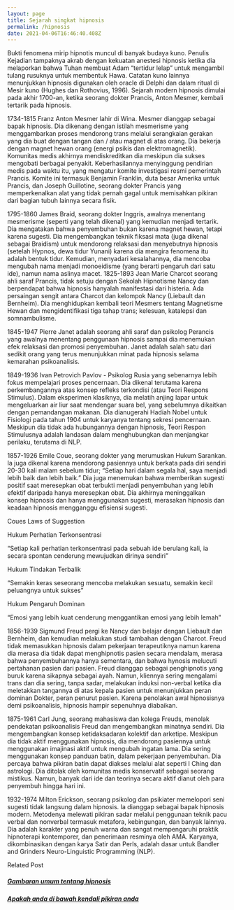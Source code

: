 ```yaml
---
layout: page
title: Sejarah singkat hipnosis
permalink: /hipnosis
date: 2021-04-06T16:46:40.408Z
---
```

Bukti fenomena mirip hipnotis muncul di banyak budaya kuno. Penulis Kejadian tampaknya akrab dengan kekuatan anestesi hipnosis ketika dia melaporkan bahwa Tuhan membuat Adam “tertidur lelap” untuk mengambil tulang rusuknya untuk membentuk Hawa. Catatan kuno lainnya menunjukkan hipnosis digunakan oleh oracle di Delphi dan dalam ritual di Mesir kuno (Hughes dan Rothovius, 1996). Sejarah modern hipnosis dimulai pada akhir 1700-an, ketika seorang dokter Prancis, Anton Mesmer, kembali tertarik pada hipnosis.

1734-1815 Franz Anton Mesmer lahir di Wina. Mesmer dianggap sebagai bapak hipnosis. Dia dikenang dengan istilah mesmerisme yang menggambarkan proses mendorong trans melalui serangkaian gerakan yang dia buat dengan tangan dan / atau magnet di atas orang. Dia bekerja dengan magnet hewan orang (energi psikis dan elektromagnetik). Komunitas medis akhirnya mendiskreditkan dia meskipun dia sukses mengobati berbagai penyakit. Keberhasilannya menyinggung pendirian medis pada waktu itu, yang mengatur komite investigasi resmi pemerintah Prancis. Komite ini termasuk Benjamin Franklin, duta besar Amerika untuk Prancis, dan Joseph Guillotine, seorang dokter Prancis yang memperkenalkan alat yang tidak pernah gagal untuk memisahkan pikiran dari bagian tubuh lainnya secara fisik.

1795-1860 James Braid, seorang dokter Inggris, awalnya menentang mesmerisme (seperti yang telah dikenal) yang kemudian menjadi tertarik. Dia mengatakan bahwa penyembuhan bukan karena magnet hewan, tetapi karena sugesti. Dia mengembangkan teknik fiksasi mata (juga dikenal sebagai Braidism) untuk mendorong relaksasi dan menyebutnya hipnosis (setelah Hypnos, dewa tidur Yunani) karena dia mengira fenomena itu adalah bentuk tidur. Kemudian, menyadari kesalahannya, dia mencoba mengubah nama menjadi monoeidisme (yang berarti pengaruh dari satu ide), namun nama aslinya macet. 1825-1893 Jean Marie Charcot seorang ahli saraf Prancis, tidak setuju dengan Sekolah Hipnotisme Nancy dan berpendapat bahwa hipnosis hanyalah manifestasi dari histeria. Ada persaingan sengit antara Charcot dan kelompok Nancy (Liebault dan Bernheim). Dia menghidupkan kembali teori Mesmers tentang Magnetisme Hewan dan mengidentifikasi tiga tahap trans; kelesuan, katalepsi dan somnambulisme.

1845-1947 Pierre Janet adalah seorang ahli saraf dan psikolog Perancis yang awalnya menentang penggunaan hipnosis sampai dia menemukan efek relaksasi dan promosi penyembuhan. Janet adalah salah satu dari sedikit orang yang terus menunjukkan minat pada hipnosis selama kemarahan psikoanalisis.

1849-1936 Ivan Petrovich Pavlov - Psikolog Rusia yang sebenarnya lebih fokus mempelajari proses pencernaan. Dia dikenal terutama karena perkembangannya atas konsep refleks terkondisi (atau Teori Respons Stimulus). Dalam eksperimen klasiknya, dia melatih anjing lapar untuk mengeluarkan air liur saat mendengar suara bel, yang sebelumnya dikaitkan dengan pemandangan makanan. Dia dianugerahi Hadiah Nobel untuk Fisiologi pada tahun 1904 untuk karyanya tentang sekresi pencernaan. Meskipun dia tidak ada hubungannya dengan hipnosis, Teori Respon Stimulusnya adalah landasan dalam menghubungkan dan menjangkar perilaku, terutama di NLP.

1857-1926 Emile Coue, seorang dokter yang merumuskan Hukum Sarankan. Ia juga dikenal karena mendorong pasiennya untuk berkata pada diri sendiri 20-30 kali malam sebelum tidur; “Setiap hari dalam segala hal, saya menjadi lebih baik dan lebih baik.” Dia juga menemukan bahwa memberikan sugesti positif saat meresepkan obat terbukti menjadi penyembuhan yang lebih efektif daripada hanya meresepkan obat. Dia akhirnya meninggalkan konsep hipnosis dan hanya menggunakan sugesti, merasakan hipnosis dan keadaan hipnosis mengganggu efisiensi sugesti.

Coues Laws of Suggestion

Hukum Perhatian Terkonsentrasi

“Setiap kali perhatian terkonsentrasi pada sebuah ide berulang kali, ia secara spontan cenderung mewujudkan dirinya sendiri”

Hukum Tindakan Terbalik

“Semakin keras seseorang mencoba melakukan sesuatu, semakin kecil peluangnya untuk sukses”

Hukum Pengaruh Dominan

“Emosi yang lebih kuat cenderung menggantikan emosi yang lebih lemah”

1856-1939 Sigmund Freud pergi ke Nancy dan belajar dengan Liebault dan Bernheim, dan kemudian melakukan studi tambahan dengan Charcot. Freud tidak memasukkan hipnosis dalam pekerjaan terapeutiknya namun karena dia merasa dia tidak dapat menghipnotis pasien secara mendalam, merasa bahwa penyembuhannya hanya sementara, dan bahwa hynosis melucuti pertahanan pasien dari pasien. Freud dianggap sebagai penghipnotis yang buruk karena sikapnya sebagai ayah. Namun, kliennya sering mengalami trans dan dia sering, tanpa sadar, melakukan induksi non-verbal ketika dia meletakkan tangannya di atas kepala pasien untuk menunjukkan peran dominan Dokter, peran penurut pasien. Karena penolakan awal hipnosisnya demi psikoanalisis, hipnosis hampir sepenuhnya diabaikan.

1875-1961 Carl Jung, seorang mahasiswa dan kolega Freuds, menolak pendekatan psikoanalisis Freud dan mengembangkan minatnya sendiri. Dia mengembangkan konsep ketidaksadaran kolektif dan arketipe. Meskipun dia tidak aktif menggunakan hipnosis, dia mendorong pasiennya untuk menggunakan imajinasi aktif untuk mengubah ingatan lama. Dia sering menggunakan konsep panduan batin, dalam pekerjaan penyembuhan. Dia percaya bahwa pikiran batin dapat diakses melalui alat seperti I Ching dan astrologi. Dia ditolak oleh komunitas medis konservatif sebagai seorang mistikus. Namun, banyak dari ide dan teorinya secara aktif dianut oleh para penyembuh hingga hari ini.

1932-1974 Milton Erickson, seorang psikolog dan psikiater memelopori seni sugesti tidak langsung dalam hipnosis. Ia dianggap sebagai bapak hipnosis modern. Metodenya melewati pikiran sadar melalui penggunaan teknik pacu verbal dan nonverbal termasuk metafora, kebingungan, dan banyak lainnya. Dia adalah karakter yang penuh warna dan sangat mempengaruhi praktik hipnoterapi kontemporer, dan penerimaan resminya oleh AMA. Karyanya, dikombinasikan dengan karya Satir dan Perls, adalah dasar untuk Bandler and Grinders Neuro-Linguistic Programming (NLP).





Related Post

##### [Gambaran umum tentang hipnosis](https://penelitionlien.github.io/gambaran-umum-tentang-hipnosis/)

##### [Apakah anda di bawah kendali pikiran anda](https://penelitionlien.github.io/apakah-anda-di-bawah-kendali-pikiran-anda/)